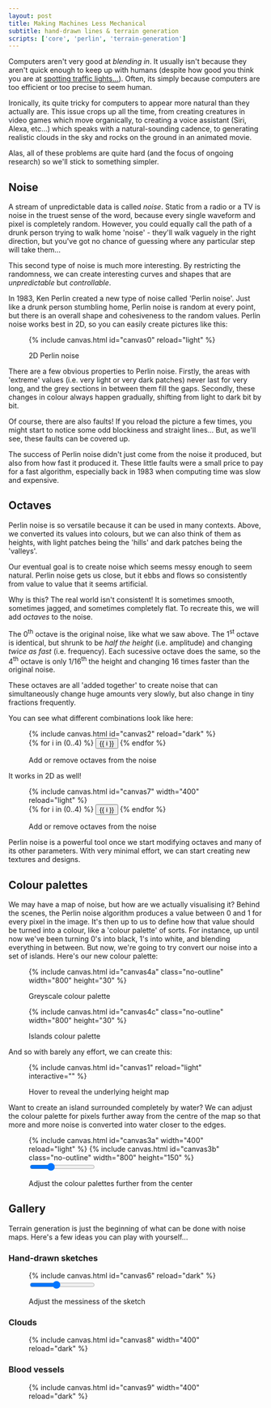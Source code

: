 ```yaml
---
layout: post
title: Making Machines Less Mechanical
subtitle: hand-drawn lines & terrain generation
scripts: ['core', 'perlin', 'terrain-generation']
---
```


Computers aren't very good at _blending in_. It usually isn't because they aren't quick enough to keep up with humans (despite how good you think you are at [spotting traffic lights...](https://www.ceros.com/originals/recaptcha-waymo-future-of-self-driving-cars/)). Often, its simply because computers are too efficient or too precise to seem human. 

Ironically, its quite tricky for computers to appear more natural than they actually are. This issue crops up all the time, from creating creatures in video games which move organically, to creating a voice assistant (Siri, Alexa, etc...) which speaks with a natural-sounding cadence, to generating realistic clouds in the sky and rocks on the ground in an animated movie.

Alas, all of these problems are quite hard (and the focus of ongoing research) so we'll stick to something simpler. 

## Noise

A stream of unpredictable data is called _noise_. Static from a radio or a TV is noise in the truest sense of the word, because every single waveform and pixel is completely random. However, you could equally call the path of a drunk person trying to walk home 'noise' - they'll walk vaguely in the right direction, but you've got no chance of guessing where any particular step will take them...

This second type of noise is much more interesting. By restricting the randomness, we can create interesting curves and shapes that are _unpredictable_ but _controllable_.

In 1983, Ken Perlin created a new type of noise called 'Perlin noise'. Just like a drunk person stumbling home, Perlin noise is random at every point, but there is an overall shape and cohesiveness to the random values. Perlin noise works best in 2D, so you can easily create pictures like this:

<figure>
{% include canvas.html id="canvas0" reload="light" %}
<figcaption>
<p class="caption">2D Perlin noise</p>
</figcaption>
</figure>

There are a few obvious properties to Perlin noise. Firstly, the areas with 'extreme' values (i.e. very light or very dark patches) never last for very long, and the grey sections in between them fill the gaps. Secondly, these changes in colour always happen gradually, shifting from light to dark bit by bit.

Of course, there are also faults! If you reload the picture a few times, you might start to notice some odd blockiness and straight lines... But, as we'll see, these faults can be covered up.

The success of Perlin noise didn't just come from the noise it produced, but also from how fast it produced it. These little faults were a small price to pay for a fast algorithm, especially back in 1983 when computing time was slow and expensive.

## Octaves

Perlin noise is so versatile because it can be used in many contexts. Above, we converted its values into colours, but we can also think of them as heights, with light patches being the 'hills' and dark patches being the 'valleys'. 

Our eventual goal is to create noise which seems messy enough to seem natural. Perlin noise gets us close, but it ebbs and flows so consistently from value to value that it seems artificial. 

Why is this? The real world isn't consistent! It is sometimes smooth, sometimes jagged, and sometimes completely flat. To recreate this, we will add _octaves_ to the noise. 

The 0<sup>th</sup> octave is the original noise, like what we saw above. The 1<sup>st</sup> octave is identical, but shrunk to be _half the height_ (i.e. amplitude) and changing _twice as fast_ (i.e. frequency). Each sucessive octave does the same, so the 4<sup>th</sup> octave is only 1/16<sup>th</sup> the height and changing 16 times faster than the original noise.

These octaves are all 'added together' to create noise that can simultaneously change huge amounts very slowly, but also change in tiny fractions frequently.

You can see what different combinations look like here:

<figure>
{% include canvas.html id="canvas2" reload="dark" %}
<div class="overlay overlay-top overlay-right">
    <div class="btn-group">
    {% for i in (0..4) %}
    <button type="button" class="btn btn-secondary btn-sm no-focus" data-toggle="button" aria-pressed="{% if i == 0 %}true{% else %}false{% endif %}" onclick="toggle_button_canvas2({{ i }})">{{ i }}</button>
    {% endfor %}
    </div>
</div>
<figcaption>
<p class="caption">Add or remove octaves from the noise</p>
</figcaption>
</figure>

It works in 2D as well!

<figure>
{% include canvas.html id="canvas7" width="400" reload="light" %}
<div class="overlay overlay-top overlay-right">
    <div class="btn-group">
    {% for i in (0..4) %}
    <button type="button" class="btn btn-light btn-sm no-focus" data-toggle="button" aria-pressed="{% if i == 0 %}true{% else %}false{% endif %}" onclick="toggle_button_canvas7({{ i }})">{{ i }}</button>
    {% endfor %}
    </div>
</div>
<figcaption>
<p class="caption">Add or remove octaves from the noise</p>
</figcaption>
</figure>

Perlin noise is a powerful tool once we start modifying octaves and many of its other parameters. With very minimal effort, we can start creating new textures and designs.

## Colour palettes

We may have a map of noise, but how are we actually visualising it? Behind the scenes, the Perlin noise algorithm produces a value between 0 and 1 for every pixel in the image. It's then up to us to define how that value should be turned into a colour, like a 'colour palette' of sorts. For instance, up until now we've been turning 0's into black, 1's into white, and blending everything in between. But now, we're going to try convert our noise into a set of islands. Here's our new colour palette:

<figure>
    {% include canvas.html id="canvas4a" class="no-outline" width="800" height="30" %}
    <figcaption><p class="caption">Greyscale colour palette</p></figcaption>
    {% include canvas.html id="canvas4c" class="no-outline" width="800" height="30" %}
    <figcaption><p class="caption">Islands colour palette</p></figcaption>
</figure>

And so with barely any effort, we can create this:

<figure>
{% include canvas.html id="canvas1" reload="light" interactive="" %}
<figcaption><p class="caption">Hover to reveal the underlying height map</p></figcaption>
</figure>

Want to create an island surrounded completely by water? We can adjust the colour palette for pixels further away from the centre of the map so that more and more noise is converted into water closer to the edges.

<figure>
    {% include canvas.html id="canvas3a" width="400" reload="light" %}
    {% include canvas.html id="canvas3b" class="no-outline" width="800" height="150" %}
<figcaption>
    <input type="range" min="0" max="1" value=".3" step="0.01" class="slider" id="canvas2-slider">
    <p class="caption">Adjust the colour palettes further from the center</p>
</figcaption>
</figure>


## Gallery

Terrain generation is just the beginning of what can be done with noise maps. Here's a few ideas you can play with yourself...

### Hand-drawn sketches

<figure>
{% include canvas.html id="canvas6" reload="dark" %}
<figcaption>
    <input type="range" min="0" max="1" value=".4" step="0.01" class="slider" id="canvas6-slider">
    <p class="caption">Adjust the messiness of the sketch</p>
</figcaption>
</figure>

### Clouds

<figure>
{% include canvas.html id="canvas8" width="400" reload="dark" %}
</figure>

### Blood vessels
<figure>
{% include canvas.html id="canvas9" width="400" reload="dark" %}
</figure>
